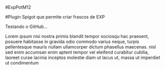 #ExpPotM12

#Plugin Spigot que permite criar frascos de EXP 

Testando o GitHub... 

Lorem ipsum nisi nostra primis blandit tempor sociosqu hac praesent, posuere habitasse in gravida odio commodo varius neque, turpis pellentesque mauris nullam ullamcorper dictum phasellus maecenas. nisl sed enim accumsan enim aptent tempor vel eleifend curabitur cubilia, laoreet curae lacinia inceptos molestie diam ut lacus ut, massa ut imperdiet ut condimentum
